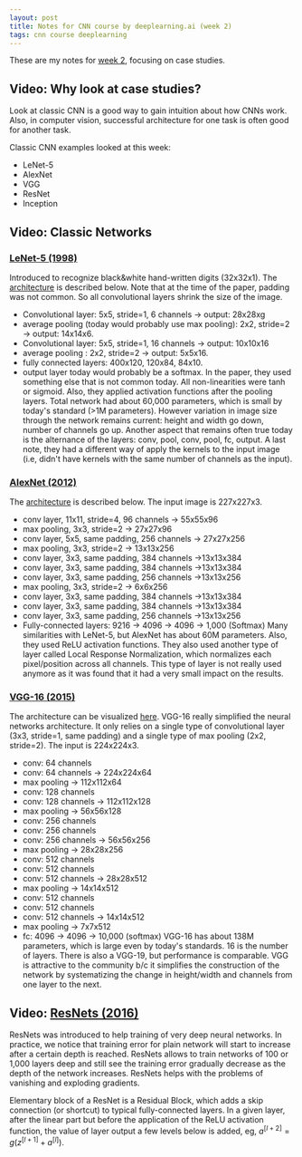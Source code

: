 ```yaml
---
layout: post
title: Notes for CNN course by deeplearning.ai (week 2)
tags: cnn course deeplearning
---
```


These are my notes for [week
2](https://www.coursera.org/learn/convolutional-neural-networks/home/week/2),
focusing on case studies.

## Video: Why look at case studies?

Look at classic CNN is a good way to gain intuition about how CNNs work. Also,
in computer vision, successful architecture for one task is often good for
another task.

Classic CNN examples looked at this week:
* LeNet-5
* AlexNet
* VGG
* ResNet
* Inception

## Video: Classic Networks

### [LeNet-5 (1998)](http://www.iro.umontreal.ca/~lisa/bib/pub_subject/finance/pointeurs/lecun-98.pdf)
Introduced to recognize black&white hand-written digits (32x32x1). The
[architecture](https://miro.medium.com/max/4308/1*1TI1aGBZ4dybR6__DI9dzA.png) is
described below. Note that 
at the time of the paper, padding was not common. So all convolutional layers
shrink the size of the image.
* Convolutional layer: 5x5, stride=1, 6 channels -> output: 28x28xg
* average pooling (today would probably use max pooling): 2x2, stride=2 ->
 output: 14x14x6.
* Convolutional layer: 5x5, stride=1, 16 channels -> output: 10x10x16
* average pooling : 2x2, stride=2 -> output: 5x5x16.
* fully connected layers: 400x120, 120x84, 84x10.
* output layer today would probably be a softmax. In the paper, they used
 something else that is not common today.
All non-linearities were tanh or sigmoid. Also, they applied activation
functions after the pooling layers.
Total network had about 60,000 parameters, which is small by today's standard
(>1M parameters).
However variation in image size through the network remains current: height and
width go down, number of channels go up.
Another aspect that remains often true today is the alternance of the layers:
conv, pool, conv, pool, fc, output.
A last note, they had a different way of apply the kernels to the input image
(i.e, didn't have kernels with the same number of channels as the input).

### [AlexNet (2012)](https://courses.grainger.illinois.edu/ece544na/fa2013/krizhevsky2012.pdf)

The
[architecture](https://neurohive.io/wp-content/uploads/2018/10/AlexNet-1.png) is
described below. The input image is 227x227x3.
* conv layer, 11x11, stride=4, 96 channels -> 55x55x96
* max pooling, 3x3, stride=2 -> 27x27x96
* conv layer, 5x5, same padding, 256 channels -> 27x27x256
* max pooling, 3x3, stride=2 -> 13x13x256
* conv layer, 3x3, same padding, 384 channels ->13x13x384 
* conv layer, 3x3, same padding, 384 channels ->13x13x384 
* conv layer, 3x3, same padding, 256 channels ->13x13x256
* max pooling, 3x3, stride=2 -> 6x6x256
* conv layer, 3x3, same padding, 384 channels ->13x13x384 
* conv layer, 3x3, same padding, 384 channels ->13x13x384 
* conv layer, 3x3, same padding, 256 channels ->13x13x256
* Fully-connected layers: 9216 -> 4096 -> 4096 -> 1,000 (Softmax)
Many similarities with LeNet-5, but AlexNet has about 60M parameters.
Also, they used ReLU activation functions.
They also used another type of layer called Local Response Normalization, which
normalizes each pixel/position across all channels. This type of layer is not
really used anymore as it was found that it had a very small impact on the
results.

### [VGG-16 (2015)](https://arxiv.org/pdf/1409.1556.pdf%20http://arxiv.org/abs/1409.1556.pdf)

The architecture can be visualized
[here](https://miro.medium.com/max/850/1*_Lg1i7wv1pLpzp2F4MLrvw.png).
VGG-16 really simplified the neural networks architecture. It only relies on a
single type of convolutional layer (3x3, stride=1, same padding) and a single
type of max pooling (2x2, stride=2).
The input is 224x224x3.
* conv: 64 channels
* conv: 64 channels -> 224x224x64
* max pooling -> 112x112x64
* conv: 128 channels
* conv: 128 channels -> 112x112x128
* max pooling -> 56x56x128
* conv: 256 channels
* conv: 256 channels
* conv: 256 channels -> 56x56x256
* max pooling -> 28x28x256 
* conv: 512 channels
* conv: 512 channels
* conv: 512 channels -> 28x28x512
* max pooling -> 14x14x512
* conv: 512 channels
* conv: 512 channels
* conv: 512 channels -> 14x14x512
* max pooling -> 7x7x512
* fc: 4096 -> 4096 -> 10,000 (softmax)
VGG-16 has about 138M parameters, which is large even by today's standards.
16 is the number of layers. There is also a VGG-19, but performance is
comparable.
VGG is attractive to the community b/c it simplifies the construction of the
network by systematizing the change in height/width and channels from one layer
to the next.

## Video: [ResNets (2016)](https://openaccess.thecvf.com/content_cvpr_2016/papers/He_Deep_Residual_Learning_CVPR_2016_paper.pdf)

ResNets was introduced to help training of very deep neural networks.
In practice, we notice that training error for plain network will start to
increase after a certain depth is reached.
ResNets allows to train networks of 100 or 1,000 layers deep and still see the
training error gradually decrease as the depth of the network increases. ResNets
helps with the problems of vanishing and exploding gradients.

Elementary block of a ResNet is a Residual Block, which adds a skip connection
(or shortcut) to typical fully-connected layers. In a given layer, after the
linear part but before the application of the ReLU activation function, the
value of layer output a few levels below is added, eg, 
$a^{[l+2]} = g(z^{[l+1]} + a^{[l]})$.

